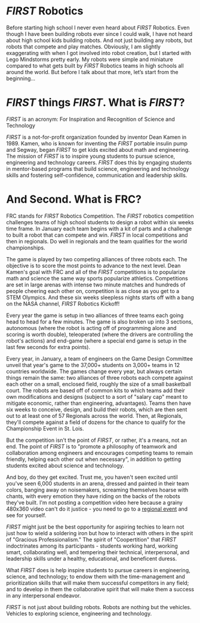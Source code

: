 # *FIRST* Robotics

Before starting high school I never even heard about *FIRST* Robotics. Even though I have been building robots ever since I could walk, I have not heard about high school kids building robots. And not just building any robots, but robots that compete and play matches. Obviously, I am slightly exaggerating with when I got involved into robot creation, but I started with Lego Mindstorms pretty early. My robots were simple and miniature compared to what gets built by *FIRST* Robotics teams in high schools all around the world. But before I talk about that more, let’s start from the beginning…

# *FIRST* things *FIRST*. What is *FIRST*?

*FIRST* is an acronym: For Inspiration and Recognition of Science and Technology

*FIRST* is a not-for-profit organization founded by inventor Dean Kamen in 1989. Kamen, who is known for inventing the *FIRST* portable insulin pump and Segway, began *FIRST* to get kids excited about math and engineering. The mission of *FIRST* is to inspire young students to pursue science, engineering and technology careers. *FIRST* does this by engaging students in mentor-based programs that build science, engineering and technology skills and fostering self-confidence, communication and leadership skills.

<google-youtube
  video-id="Pw2HtnuCodQ"
  height="360px"
  width="100%"
  rel="0"
  start="0"
  autoplay="0">
</google-youtube>

# And Second. What is FRC?

FRC stands for *FIRST* Robotics Competition. The *FIRST* robotics competition challenges teams of high school students to design a robot within six weeks time frame. In January each team begins with a kit of parts and a challenge to built a robot that can compete and win. *FIRST* in local competitions and then in regionals. Do well in regionals and the team qualifies for the world championships.

The game is played by two competing alliances of three robots each. The objective is to score the most points to advance to the next level. Dean Kamen's goal with FRC and all of the *FIRST* competitions is to popularize math and science the same way sports popularize athletics. Competitions are set in large arenas with intense two minute matches and hundreds of people cheering each other on, competition is as close as you get to a STEM Olympics. And these six weeks sleepless nights starts off with a bang on the NASA channel, *FIRST* Robotics Kickoff!

Every year the game is setup in two alliances of three teams each going head to head for a few minutes. The game is also broken up into 3 sections, autonomous (where the robot is acting off of programming alone and scoring is worth double), teleoperated (where the drivers are controlling the robot's actions) and end-game (where a special end game is setup in the last few seconds for extra points).

Every year, in January, a team of engineers on the Game Design Committee unveil that year's game to the 37,000+ students on 3,000+ teams in 12 countries worldwide. The games change every year, but always certain things remain the same: two alliances of three robots each compete against each other on a small, enclosed field, roughly the size of a small basketball court. The robots are based off of common kits to which teams add their own modifications and designs (subject to a sort of "salary cap" meant to mitigate economic, rather than engineering, advantages). Teams then have six weeks to conceive, design, and build their robots, which are then sent out to at least one of 57 Regionals across the world. Then, at Regionals, they'll compete against a field of dozens for the chance to qualify for the Championship Event in St. Lois.

But the competition isn't the point of *FIRST*, or rather, it's a means, not an end. The point of *FIRST* is to "promote a philosophy of teamwork and collaboration among engineers and encourages competing teams to remain friendly, helping each other out when necessary", in addition to getting students excited about science and technology.

And boy, do they get excited. Trust me, you haven't seen excited until you've seen 6,000 students in an arena, dressed and painted in their team colors, banging away on noisemakers, screaming themselves hoarse with chants, with every emotion they have riding on the backs of the robots they've built. I'm not posting a competition video here because a grainy 480x360 video can't do it justice - you need to go to a [regional event](http://www.firstinspires.org/team-event-search/) and see for yourself.

*FIRST* might just be the best opportunity for aspiring techies to learn not just how to wield a soldering iron but how to interact with others in the spirit of "Gracious Professionalism." The spirit of "Coopertition" that *FIRST* indoctrinates among its participants - students working hard, working smart, collaborating well, and tempering their technical, interpersonal, and leadership skills under a healthy, educational, and beneficent duress.

What *FIRST* does is help inspire students to pursue careers in engineering, science, and technology; to endow them with the time-management and prioritization skills that will make them successful competitors in any field; and to develop in them the collaborative spirit that will make them a success in any interpersonal endeavor.

*FIRST* is not just about building robots. Robots are nothing but the vehicles. Vehicles to exploring science, engineering and technology.

<google-youtube
  video-id="44dzZfP8-Mc"
  height="360px"
  width="100%"
  rel="0"
  start="0"
  autoplay="0">
</google-youtube>
